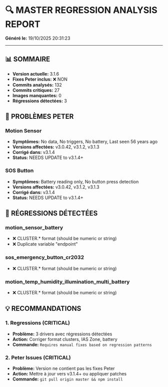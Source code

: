 # 🔍 MASTER REGRESSION ANALYSIS REPORT

**Généré le:** 19/10/2025 20:31:23

---

## 📊 SOMMAIRE

- **Version actuelle:** 3.1.6
- **Fixes Peter inclus:** ❌ NON
- **Commits analysés:** 132
- **Commits critiques:** 27
- **Images manquantes:** 0
- **Régressions détectées:** 3

## 👤 PROBLÈMES PETER

### Motion Sensor
- **Symptômes:** No data, No triggers, No battery, Last seen 56 years ago
- **Versions affectées:** v3.0.42, v3.1.2, v3.1.3
- **Corrigé dans:** v3.1.4
- **Status:** NEEDS UPDATE to v3.1.4+

### SOS Button
- **Symptômes:** Battery reading only, No button press detection
- **Versions affectées:** v3.0.42, v3.1.2, v3.1.3
- **Corrigé dans:** v3.1.4
- **Status:** NEEDS UPDATE to v3.1.4+

## 🔴 RÉGRESSIONS DÉTECTÉES

### motion_sensor_battery
- ❌ CLUSTER.* format (should be numeric or string)
- ❌ Duplicate variable "endpoint"

### sos_emergency_button_cr2032
- ❌ CLUSTER.* format (should be numeric or string)

### motion_temp_humidity_illumination_multi_battery
- ❌ CLUSTER.* format (should be numeric or string)

## 💡 RECOMMANDATIONS

### 1. Regressions (CRITICAL)
- **Problème:** 3 drivers avec régressions détectées
- **Action:** Corriger format clusters, IAS Zone, battery
- **Commande:** `Requires manual fixes based on regression patterns`

### 2. Peter Issues (CRITICAL)
- **Problème:** Version ne contient pas les fixes Peter
- **Action:** Mettre à jour vers v3.1.4+ ou appliquer patches
- **Commande:** `git pull origin master && npm install`

